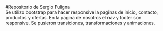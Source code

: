 #Repositorio de Sergio Fuligna   
Se utilizo bootstrap para hacer responsive la paginas de inicio, contacto, productos y ofertas.
En la pagina de nosotros el nav y footer son responsive.
Se pusieron transiciones, transformaciones y animaciones.



